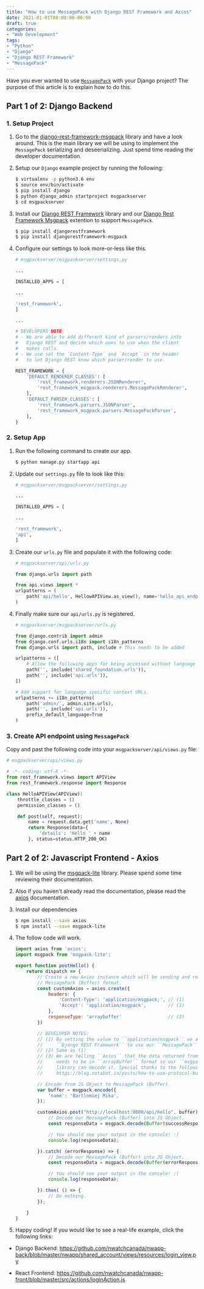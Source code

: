 ```yaml
---
title: "How to use MessagePack with Django REST Framework and Axios"
date: 2021-01-01T00:00:00-00:00
draft: true
categories:
- "Web Development"
tags:
- "Python"
- "Django"
- "Django REST Framework"
- "MessagePack"
---
```


Have you ever wanted to use [``MessagePack``](https://msgpack.org/index.html) with your Django project? The purpose of this article is to explain how to do this.

<!--more-->

## Part 1 of 2: Django Backend
### 1. Setup Project
1. Go to the [django-rest-framework-msgpack](https://github.com/juanriaza/django-rest-framework-msgpack) library and have a look around. This is the main library we will be using to implement the ``MessagePack`` serializing and deseerializing. Just spend time reading the developer documentation.

2. Setup our ``Django`` example project by running the following:

    ```bash
    $ virtualenv -p python3.6 env
    $ source env/bin/activate
    $ pip install django
    $ python django_admin startproject msgpackserver
    $ cd msgpackserver
    ```

2. Install our [Django REST Framework]() library and our [Django Rest Framework Msgpack](https://github.com/juanriaza/django-rest-framework-msgpack)  extention to support ``MessagePack``.

    ```bash
    $ pip install djangorestframework
    $ pip install djangorestframework-msgpack
    ```

3. Configure our settings to look more-or-less like this.

    ```python
    # msgpackserver/msgpackserver/settings.py

    ...

    INSTALLED_APPS = [

    ...

    'rest_framework',
    ]

    ...

    # DEVELOPERS NOTE:
    # - We are able to add different kind of parsers/renders into
    #   Django REST and decide which ones to use when the client
    #   makes calls.
    # - We use set the `Content-Type` and `Accept` in the header
    #   to let Django REST know which parser/render to use.

    REST_FRAMEWORK = {
        'DEFAULT_RENDERER_CLASSES': [
            'rest_framework.renderers.JSONRenderer',
            'rest_framework_msgpack.renderers.MessagePackRenderer',
        ],
        'DEFAULT_PARSER_CLASSES': [
            'rest_framework.parsers.JSONParser',
            'rest_framework_msgpack.parsers.MessagePackParser',
        ],
    }
    ```

### 2. Setup App

1. Run the following command to create our app.

    ```bash
    $ python manage.py startapp api
    ```

2. Update our ``settings.py`` file to look like this:

    ```python
    # msgpackserver/msgpackserver/settings.py

    ...

    INSTALLED_APPS = [

    ...

    'rest_framework',
    'api',
    ]
    ```

3. Create our ``urls.py`` file and populate it with the following code:

    ```python
    # msgpackserver/api/urls.py

    from django.urls import path

    from api.views import *
    urlpatterns = (
        path('api/hello', HellowAPIView.as_view(), name='hello_api_endpoint'),
    )
    ```

4. Finally make sure our ``api/urls.py`` is registered.

    ```python
    # msgpackserver/msgpackserver/urls.py

    from django.contrib import admin
    from django.conf.urls.i18n import i18n_patterns
    from django.urls import path, include # This needs to be added

    urlpatterns = ([
        # Allow the following apps for being accessed without language string.
        path('', include('shared_foundation.urls')),
        path('', include('api.urls')),
    ])

    # Add support for language specific context URLs.
    urlpatterns += i18n_patterns(
        path('admin/', admin.site.urls),
        path('', include('api.urls')),
        prefix_default_language=True
    )
    ```

### 3. Create API endpoint using ``MessagePack``

Copy and past the following code into your ``msgpackserver/api/views.py`` file:

```python
# msgpackserver/api/views.py

# -*- coding: utf-8 -*-
from rest_framework.views import APIView
from rest_framework.response import Response

class HelloAPIView(APIView):
    throttle_classes = ()
    permission_classes = ()

    def post(self, request):
        name = request.data.get('name', None)
        return Response(data={
            'details': 'Hello ' + name
        }, status=status.HTTP_200_OK)
```

## Part 2 of 2: Javascript Frontend - Axios

1. We will be using the [msgpack-lite](https://github.com/kawanet/msgpack-lite) library. Please spend some time reviewing their documentation.

2. Also if you haven't already read the documentation, please read the [axios](https://github.com/axios/axios) documentation.

3. Install our dependencies

    ```bash
    $ npm install --save axios
    $ npm install --save msgpack-lite
    ```

2. The follow code will work.

    ```javascript
    import axios from 'axios';
    import msgpack from 'msgpack-lite';

    export function postHello() {
        return dispatch => {
            // Create a new Axios instance which will be sending and receiving in
            // MessagePack (Buffer) format.
            const customAxios = axios.create({
                headers: {
                    'Content-Type': 'application/msgpack;', // (1)
                    'Accept': 'application/msgpack',        // (2)
                },
                responseType: 'arraybuffer'                 // (3)
            })

            // DEVELOPER NOTES:
            // (1) By setting the value to ``application/msgpack`` we are telling
            //     ``Django REST Framework`` to use our ``MessagePack`` library.
            // (2) Same as (1)
            // (3) We are telling ``Axios`` that the data returned from our server
            //     needs to be in ``arrayBuffer`` format so our ``msgpack-lite``
            //     library can decode it. Special thanks to the following link:
            //     https://blog.notabot.in/posts/how-to-use-protocol-buffers-with-rest

            // Encode from JS Object to MessagePack (Buffer)
            var buffer = msgpack.encode({
                'name': 'Bartlomiej Mika',
            });

            customAxios.post("http://localhost:8000/api/hello", buffer).then( (successResponse) => {
                // Decode our MessagePack (Buffer) into JS Object.
                const responseData = msgpack.decode(Buffer(successResponse.data));

                // You should see your output in the console! :)
                console.log(responseData);

            }).catch( (errorResponse) => {
                // Decode our MessagePack (Buffer) into JS Object.
                const responseData = msgpack.decode(Buffer(errorResponse.data));

                // You should see your output in the console! :(
                console.log(responseData);

            }).then( () => {
                // Do nothing.
            });

        }
    }
    ```

5. Happy coding! If you would like to see a real-life example, click the following links:

* Django Backend: https://github.com/nwatchcanada/nwapp-back/blob/master/nwapp/shared_account/views/resources/login_view.py

* React Frontend: https://github.com/nwatchcanada/nwapp-front/blob/master/src/actions/loginAction.js
